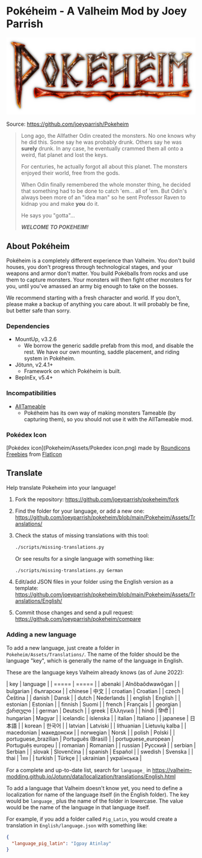 # Pokéheim - A Valheim Mod by Joey Parrish

![Pokeheim Logo](Pokeheim/Assets/Logo.png)

Source: https://github.com/joeyparrish/Pokeheim

> Long ago, the Allfather Odin created the monsters.  No one knows why he did
> this.  Some say he was probably drunk.  Others say he was **surely** drunk.
> In any case, he eventually crammed them all onto a weird, flat planet and
> lost the keys.
>
> For centuries, he actually forgot all about this planet.  The monsters
> enjoyed their world, free from the gods.
>
> When Odin finally remembered the whole monster thing, he decided that
> something had to be done to catch 'em...  all of 'em.  But Odin's always been
> more of an "idea man" so he sent Professor Raven to kidnap you and make
> **you** do it.
>
> He says you "gotta"...
>
> **_WELCOME TO POKEHEIM!_**


## About Pokéheim

Pokéheim is a completely different experience than Valheim.  You don't build
houses, you don't progress through technological stages, and your weapons and
armor don't matter.  You build Pokéballs from rocks and use them to capture
monsters.  Your monsters will then fight other monsters for you, until you've
amassed an army big enough to take on the bosses.

We recommend starting with a fresh character and world.  If you don't, please
make a backup of anything you care about.  It will probably be fine, but better
safe than sorry.


### Dependencies

 - MountUp, v3.2.6
   - We borrow the generic saddle prefab from this mod, and disable the rest.
     We have our own mounting, saddle placement, and riding system in Pokéheim.
 - Jötunn, v2.4.1+
   - Framework on which Pokéheim is built.
 - BepInEx, v5.4+


### Incompatibilities

 - [AllTameable](https://www.nexusmods.com/valheim/mods/478)
   - Pokéheim has its own way of making monsters Tameable (by capturing them),
     so you should not use it with the AllTameable mod.


### Pokédex Icon

[Pokédex icon](Pokeheim/Assets/Pokedex icon.png) made by
[Roundicons Freebies](https://www.flaticon.com/authors/roundicons-freebies)
from [FlatIcon](https://www.flaticon.com/)


## Translate

Help translate Pokeheim into your language!

1. Fork the repository: https://github.com/joeyparrish/pokeheim/fork
2. Find the folder for your language, or add a new one:
   https://github.com/joeyparrish/pokeheim/blob/main/Pokeheim/Assets/Translations/
3. Check the status of missing translations with this tool:

   ```sh
   ./scripts/missing-translations.py
   ```

   Or see results for a single language with something like:

   ```sh
   ./scripts/missing-translations.py German
   ```
4. Edit/add JSON files in your folder using the English version as a template:
   https://github.com/joeyparrish/pokeheim/blob/main/Pokeheim/Assets/Translations/English/
5. Commit those changes and send a pull request:
   https://github.com/joeyparrish/pokeheim/compare


### Adding a new language

To add a new language, just create a folder in `Pokeheim/Assets/Translations/`.
The name of the folder should be the language "key", which is generally the
name of the language in English.

These are the language keys Valheim already knows (as of June 2022):

| key | language |
| ===== | ===== |
| abenaki | Alnôbaôdwawôgan |
| bulgarian | български |
| chinese | 中文 |
| croatian | Croatian |
| czech | Čeština |
| danish | Dansk |
| dutch | Nederlands |
| english | English |
| estonian | Estonian |
| finnish | Suomi |
| french | Français |
| georgian | ქართული |
| german | Deutsch |
| greek | Ελληνικά |
| hindi | हिन्दी |
| hungarian | Magyar |
| icelandic | íslenska |
| italian | Italiano |
| japanese | 日本語 |
| korean | 한국어 |
| latvian | Latviski |
| lithuanian | Lietuvių kalba |
| macedonian | македонски |
| norwegian | Norsk |
| polish | Polski |
| portuguese_brazilian | Português (Brasil) |
| portuguese_european | Português europeu |
| romanian | Romanian |
| russian | Русский |
| serbian | Serbian |
| slovak | Slovenčina |
| spanish | Español |
| swedish | Svenska |
| thai | ไทย |
| turkish | Türkçe |
| ukrainian | українська |

For a complete and up-to-date list, search for `language_` in
https://valheim-modding.github.io/Jotunn/data/localization/translations/English.html

To add a language that Valheim doesn't know yet, you need to define a
localization for name of the language itself (in the English folder).  The key
would be `language_` plus the name of the folder in lowercase.  The value would
be the name of the language in that language itself.

For example, if you add a folder called `Pig_Latin`, you would create a
translation in `English/language.json` with something like:

```json
{
  "language_pig_latin": "Igpay Atinlay"
}
```
